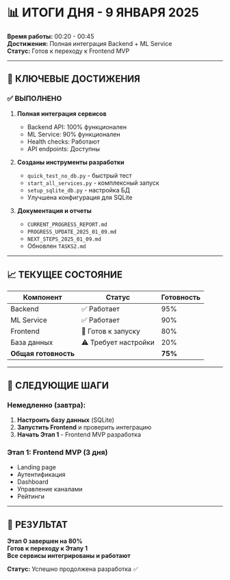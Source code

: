 # 📊 ИТОГИ ДНЯ - 9 ЯНВАРЯ 2025

**Время работы:** 00:20 - 00:45  
**Достижения:** Полная интеграция Backend + ML Service  
**Статус:** Готов к переходу к Frontend MVP  

---

## 🎯 КЛЮЧЕВЫЕ ДОСТИЖЕНИЯ

### ✅ ВЫПОЛНЕНО
1. **Полная интеграция сервисов**
   - Backend API: 100% функционален
   - ML Service: 90% функционален
   - Health checks: Работают
   - API endpoints: Доступны

2. **Созданы инструменты разработки**
   - `quick_test_no_db.py` - быстрый тест
   - `start_all_services.py` - комплексный запуск
   - `setup_sqlite_db.py` - настройка БД
   - Улучшена конфигурация для SQLite

3. **Документация и отчеты**
   - `CURRENT_PROGRESS_REPORT.md`
   - `PROGRESS_UPDATE_2025_01_09.md`
   - `NEXT_STEPS_2025_01_09.md`
   - Обновлен `TASKS2.md`

---

## 📈 ТЕКУЩЕЕ СОСТОЯНИЕ

| Компонент | Статус | Готовность |
|-----------|--------|------------|
| Backend | ✅ Работает | 95% |
| ML Service | ✅ Работает | 90% |
| Frontend | 🔄 Готов к запуску | 80% |
| База данных | ⚠️ Требует настройки | 20% |
| **Общая готовность** | | **75%** |

---

## 🚀 СЛЕДУЮЩИЕ ШАГИ

### Немедленно (завтра):
1. **Настроить базу данных** (SQLite)
2. **Запустить Frontend** и проверить интеграцию
3. **Начать Этап 1** - Frontend MVP разработка

### Этап 1: Frontend MVP (3 дня)
- Landing page
- Аутентификация
- Dashboard
- Управление каналами
- Рейтинги

---

## 🎉 РЕЗУЛЬТАТ

**Этап 0 завершен на 80%**  
**Готов к переходу к Этапу 1**  
**Все сервисы интегрированы и работают**

**Статус:** Успешно продолжена разработка ✅ 